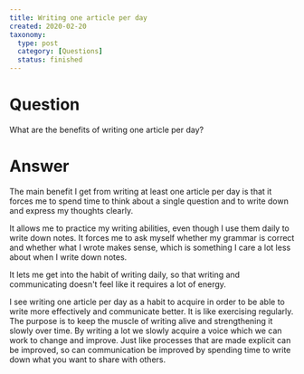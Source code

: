 ```yaml
---
title: Writing one article per day
created: 2020-02-20
taxonomy:
  type: post
  category: [Questions]
  status: finished
---
```


# Question
What are the benefits of writing one article per day?

# Answer
The main benefit I get from writing at least one article per day is that it forces me to spend time to think about a single question and to write down and express my thoughts clearly.

It allows me to practice my writing abilities, even though I use them daily to write down notes. It forces me to ask myself whether my grammar is correct and whether what I wrote makes sense, which is something I care a lot less about when I write down notes.

It lets me get into the habit of writing daily, so that writing and communicating doesn't feel like it requires a lot of energy.

I see writing one article per day as a habit to acquire in order to be able to write more effectively and communicate better. It is like exercising regularly. The purpose is to keep the muscle of writing alive and strengthening it slowly over time. By writing a lot we slowly acquire a voice which we can work to change and improve. Just like processes that are made explicit can be improved, so can communication be improved by spending time to write down what you want to share with others.
